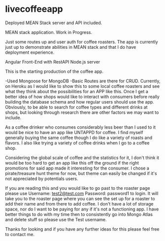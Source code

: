 # livecoffeeapp
Deployed MEAN Stack server and API included. 

MEAN stack application. Work in Progress.

Just some routes up and user auth for coffee roasters. The app is currently just up to demonstrate abilities in MEAN stack and that I do have deployment experience. 

Angular Front-End with RestAPI Node.js server

This is the starting production of the coffee app.

-Used Mongoose for MongoDB -Basic Routes are there for CRUD. Currently, on Heroku as I would like to show this to some local coffee roasters and see what they think about the possibilities for an APP like this. Once I get a better idea of how shops would like to interact with consumers before really building the database schema and how regular users should use the app. Obviously, to be able to search for coffee types and different drinks at shops, but looking through research there are other factors we may want to include.

As a coffee drinker who consumes considerably less beer than I used to it would be nice to have an app like UNTAPPD for coffee. I find myself generally buying the same coffee though I do like a variety of roasts and flavors. I also like trying a variety of coffee drinks when I go to a coffee shop.

Considering the global scale of coffee and the statistics for it, I don't think it would be too hard to get an app like this off the ground if the right promotions for said app made it interesting for the consumer. I chose a pirate/treasure hunt theme for now, but theme can easily be changed if it's not appreciated by potentials users.

If you are reading this and you would like to go past to the roaster page please use Username: test2@test.com Password: password1 to login. It will take you to the roaster page where you can see the set up for a roaster to add their name and from there to add coffee. I don't have a lot of storage space, nor do I want to be paying for any if it's not a functioning app. I have better things to do with my time then to consistently go into Mongo Atlas and delete stuff so please use the Test username.

Thanks for looking and if you have any further ideas for this please feel free to contact me.

